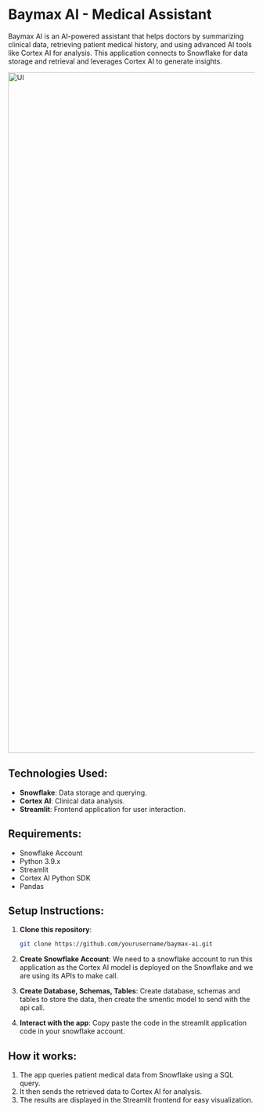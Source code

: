 # Baymax AI - Medical Assistant

Baymax AI is an AI-powered assistant that helps doctors by summarizing clinical data, retrieving patient medical history, and using advanced AI tools like Cortex AI for analysis. This application connects to Snowflake for data storage and retrieval and leverages Cortex AI to generate insights.

<img width="1387" alt="UI" src="https://github.com/user-attachments/assets/a2ec2aaf-81e3-4ab1-b8b3-f4abf70dd253" />



## Technologies Used:
- **Snowflake**: Data storage and querying.
- **Cortex AI**: Clinical data analysis.
- **Streamlit**: Frontend application for user interaction.

## Requirements:
- Snowflake Account
- Python 3.9.x
- Streamlit
- Cortex AI Python SDK
- Pandas

## Setup Instructions:

1. **Clone this repository**:
    ```bash
    git clone https://github.com/yourusername/baymax-ai.git
    ```

2. **Create Snowflake Account**:
    We need to a snowflake account to run this application as the Cortex AI model is deployed on the Snowflake and we are using its APIs to make call.  

3. **Create Database, Schemas, Tables**:
   Create database, schemas and tables to store the data, then create the smentic model to send with the api call.
   
4. **Interact with the app**:
    Copy paste the code in the streamlit application code in your snowflake account.

## How it works:
1. The app queries patient medical data from Snowflake using a SQL query.
2. It then sends the retrieved data to Cortex AI for analysis.
3. The results are displayed in the Streamlit frontend for easy visualization.
